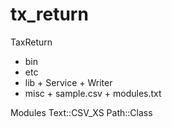 # tx_return

TaxReturn
+ bin
+ etc
+ lib
      + Service
            + Writer
+ misc
      + sample.csv
      + modules.txt

Modules
Text::CSV_XS
Path::Class
